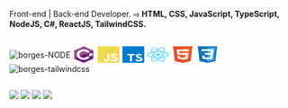 Front-end | Back-end Developer. ⥤ **HTML, CSS, JavaScript, TypeScript, NodeJS, C#, ReactJS, TailwindCSS.**

<div style="display: inline_block"><br>
  <img align="center" alt="borges-NODE" height="30" width="40" src="https://www.svgrepo.com/show/354119/nodejs-icon.svg">  
  <img align="center" alt="borges-Csharp" height="30" width="40" src="https://raw.githubusercontent.com/devicons/devicon/master/icons/csharp/csharp-original.svg">
  <img align="center" alt="borges-Js" height="30" width="40" src="https://raw.githubusercontent.com/devicons/devicon/master/icons/javascript/javascript-plain.svg">
  <img align="center" alt="borges-Ts" height="30" width="40" src="https://raw.githubusercontent.com/devicons/devicon/master/icons/typescript/typescript-plain.svg">
  <img align="center" alt="borges-React" height="30" width="40" src="https://raw.githubusercontent.com/devicons/devicon/master/icons/react/react-original.svg">
  <img align="center" alt="borges-HTML" height="30" width="40" src="https://raw.githubusercontent.com/devicons/devicon/master/icons/html5/html5-original.svg">
  <img align="center" alt="borges-CSS" height="30" width="40" src="https://raw.githubusercontent.com/devicons/devicon/master/icons/css3/css3-original.svg">
  <img align="center" alt="borges-tailwindcss" height="30" width="40" src="https://upload.wikimedia.org/wikipedia/commons/d/d5/Tailwind_CSS_Logo.svg">  
</div>
  
  ##
 
<div> 
  <a href="https://instagram.com/ricardoborgestattoo" target="_blank"><img src="https://img.shields.io/badge/-Instagram-%23E4405F?style=for-the-badge&logo=instagram&logoColor=white" target="_blank"></a>
  <a href="https://discord.gg/RNY9JF34" target="_blank"><img src="https://img.shields.io/badge/Discord-7289DA?style=for-the-badge&logo=discord&logoColor=white" target="_blank"></a> 
  <a href = "mailto:ricardoborgesdefariadev@gmail.com"><img src="https://img.shields.io/badge/-Gmail-%23333?style=for-the-badge&logo=gmail&logoColor=white" target="_blank"></a>
  <a href="https://www.linkedin.com/in/ricardo-borges-de-faria-filho-866a6522b/" target="_blank"><img src="https://img.shields.io/badge/-LinkedIn-%230077B5?style=for-the-badge&logo=linkedin&logoColor=white" target="_blank"></a> 
  
</div>
